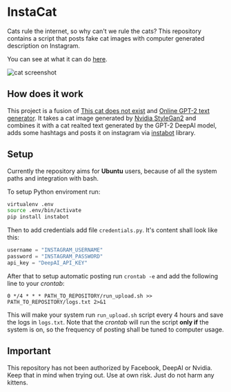 # InstaCat

Cats rule the internet, so why can't we rule the cats? This repository contains a script that posts fake cat images with computer generated description on Instagram.

You can see at what it can do [here](https://www.instagram.com/basiclykitties/).

![cat screenshot](https://github.com/BartekPog/InstaCat/images/screen.jpg)

## How does it work

This project is a fusion of [This cat does not exist](https://thiscatdoesnotexist.com/) and [Online GPT-2 text generator](https://deepai.org/machine-learning-model/text-generator). It takes a cat image generated by [Nvidia StyleGan2](https://github.com/NVlabs/stylegan2) and combines it with a cat realted text generated by the GPT-2 DeepAI model, adds some hashtags and posts it on instagram via [instabot](https://github.com/instagrambot/instabot) library.

## Setup

Currently the repository aims for **Ubuntu** users, because of all the system paths and integration with bash.

To setup Python enviroment run:

```bash
virtualenv .env
source .env/bin/activate
pip install instabot
```

Then to add credentials add file `credentials.py`. It's content shall look like this:

```python
username = "INSTAGRAM_USERNAME"
password = "INSTAGRAM_PASSWORD"
api_key = "DeepAI_API_KEY"
```

After that to setup automatic posting run `crontab -e` and add the following line to your _crontab_:

```
0 */4 * * * PATH_TO_REPOSITORY/run_upload.sh >> PATH_TO_REPOSITORY/logs.txt 2>&1
```

This will make your system run `run_upload.sh` script every 4 hours and save the logs in `logs.txt`. Note that the _crontab_ will run the script **only if** the system is on, so the frequency of posting shall be tuned to computer usage.

## Important

This repository has not been authorized by Facebook, DeepAI or Nvidia. Keep that in mind when trying out. Use at own risk. Just do not harm any kittens.
